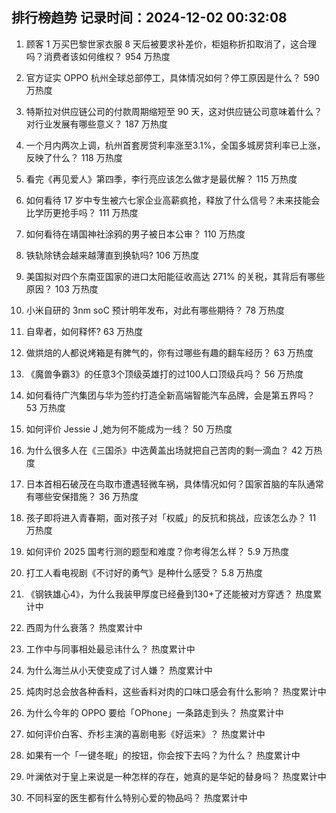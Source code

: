 
## 排行榜趋势 记录时间：2024-12-02 00:32:08
  
  1. 顾客 1 万买巴黎世家衣服 8 天后被要求补差价，柜姐称折扣取消了，这合理吗？消费者该如何维权？ 954 万热度
    
  2. 官方证实 OPPO 杭州全球总部停工，具体情况如何？停工原因是什么？ 590 万热度
    
  3. 特斯拉对供应链公司的付款周期缩短至 90 天，这对供应链公司意味着什么？对行业发展有哪些意义？ 187 万热度
    
  4. 一个月内两次上调，杭州首套房贷利率涨至3.1%，全国多城房贷利率已上涨，反映了什么？ 118 万热度
    
  5. 看完《再见爱人》第四季，李行亮应该怎么做才是最优解？ 115 万热度
    
  6. 如何看待 17 岁中专生被六七家企业高薪疯抢，释放了什么信号？未来技能会比学历更抢手吗？ 111 万热度
    
  7. 如何看待在靖国神社涂鸦的男子被日本公审？ 110 万热度
    
  8. 铁轨除锈会越来越薄直到换轨吗? 106 万热度
    
  9. 美国拟对四个东南亚国家的进口太阳能征收高达 271% 的关税，其背后有哪些原因？ 103 万热度
    
  10. 小米自研的 3nm soC 预计明年发布，对此有哪些期待？ 78 万热度
    
  11. 自卑者，如何释怀? 63 万热度
    
  12. 做烘焙的人都说烤箱是有脾气的，你有过哪些有趣的翻车经历？ 63 万热度
    
  13. 《魔兽争霸3》的任意3个顶级英雄打的过100人口顶级兵吗？ 56 万热度
    
  14. 如何看待广汽集团与华为签约打造全新高端智能汽车品牌，会是第五界吗？ 53 万热度
    
  15. 如何评价 Jessie J ,她为何不能成为一线？ 50 万热度
    
  16. 为什么很多人在《三国杀》中选黄盖出场就把自己苦肉的剩一滴血？ 42 万热度
    
  17. 日本首相石破茂在鸟取市遭遇轻微车祸，具体情况如何？国家首脑的车队通常有哪些安保措施？ 36 万热度
    
  18. 孩子即将进入青春期，面对孩子对「权威」的反抗和挑战，应该怎么办？ 11 万热度
    
  19. 如何评价 2025 国考行测的题型和难度？你考得怎么样？ 5.9 万热度
    
  20. 打工人看电视剧《不讨好的勇气》是种什么感受？ 5.8 万热度
    
  21. 《钢铁雄心4》，为什么我装甲厚度已经叠到130+了还能被对方穿透？ 热度累计中
    
  22. 西周为什么衰落？ 热度累计中
    
  23. 工作中与同事相处最忌讳什么？ 热度累计中
    
  24. 为什么海兰从小天使变成了讨人嫌？ 热度累计中
    
  25. 炖肉时总会放各种香料，这些香料对肉的口味口感会有什么影响？ 热度累计中
    
  26. 为什么今年的 OPPO 要给「OPhone」一条路走到头？ 热度累计中
    
  27. 如何评价白客、乔杉主演的喜剧电影《好运来》？ 热度累计中
    
  28. 如果有一个「一键冬眠」的按钮，你会按下去吗？为什么？ 热度累计中
    
  29. 叶澜依对于皇上来说是一种怎样的存在，她真的是华妃的替身吗？ 热度累计中
    
  30. 不同科室的医生都有什么特别心爱的物品吗？ 热度累计中
    